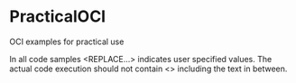 # PracticalOCI
OCI examples for practical use

In all code samples <REPLACE...> indicates user specified values.  The actual code execution should not contain <> including the text in between.  
